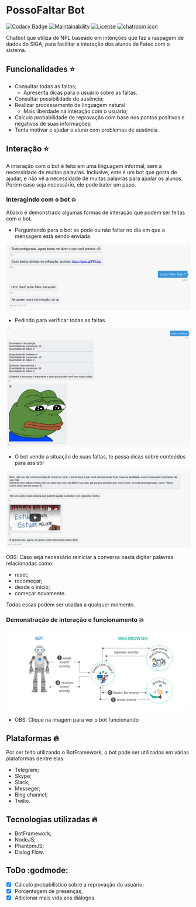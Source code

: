# PossoFaltar Bot

[![Codacy Badge](https://api.codacy.com/project/badge/Grade/efa06f5c45b2482b874f111002def805)](https://www.codacy.com/app/M3nin0/posso-faltar-bot?utm_source=github.com&amp;utm_medium=referral&amp;utm_content=M3nin0/posso-faltar-bot&amp;utm_campaign=Badge_Grade)
[![Maintainability](https://api.codeclimate.com/v1/badges/283c6f37fa57ade22edd/maintainability)](https://codeclimate.com/github/M3nin0/posso-faltar-bot/maintainability)
[![License](https://img.shields.io/badge/License-BSD%202--Clause-orange.svg)](https://opensource.org/licenses/BSD-2-Clause)
[![chatroom icon](https://patrolavia.github.io/telegram-badge/chat.png)](https://telegram.me/PossoFaltarBot)

Chatbot que utiliza de NPL baseado em intenções que faz a raspagem de dados do SIGA, para facilitar a interação dos alunos da Fatec com o sistema.

## Funcionalidades :star:

* Consultar todas as faltas;
  * Apresenta dicas para o usuário sobre as faltas.
* Consultar possibilidade de ausência;
* Realizar processamento de linguagem natural
  * Mais liberdade na interação com o usuário;
* Calcula probabilidade de reprovação com base nos pontos positivos e negativos de suas informações;
* Tenta motivar e ajudar o aluno com problemas de ausência.

## Interação :star:

A interação com o bot é feita em uma linguagem informal, sem a necessidade de muitas palavras. Inclusive, este é um bot que gosta de ajudar, e não vê a necessidade de muitas palavras para ajudar os alunos. Porém caso seja necessário, ele pode bater um papo.

### Interagindo com o bot :boom:

Abaixo é demonstrado algumas formas de interação que podem ser feitas com o bot.

* Perguntando para o bot se pode ou não faltar no dia em que a mensagem está sendo enviada

![posso faltar](./images/posso_faltar.png "Posso faltar hoje ?")

* Pedindo para verificar todas as faltas

![faltas total](./images/todas_faltas.png "Todas as faltas")

* O bot vendo a situação de suas faltas, te passa dicas sobre conteúdos para assistir

![ajuda](./images/recebe_ajuda.png "Ajuda do bot")

OBS: Caso seja necessário reiniciar a conversa basta digitar palavras relacionadas como:
* reset;
* recomeçar;
* desde o inicio;
* começar novamente.

Todas essas podem ser usadas a qualquer momento.

### Demonstração de interação e funcionamento :boom:

[![DEMO](./images/back-channel.png)](https://youtu.be/DjYLdhQyDbs)

* OBS: Clique na imagem para ver o bot funcionando

## Plataformas :fire:

Por ser feito utilizando o BotFramework, o bot pode ser utilizados em várias plataformas dentre elas:
* Telegram;
* Skype;
* Slack;
* Messeger;
* Bing channel;
* Twilio.

## Tecnologias utilizadas :fire:

* BotFramework;
* NodeJS;
* PhantomJS;
* Dialog Flow.

## ToDo :godmode:

- [X] Cálculo probabilístico sobre a reprovação do usuário;
- [X] Porcentagem de presenças;
- [X] Adicionar mais vida aos diálogos.
